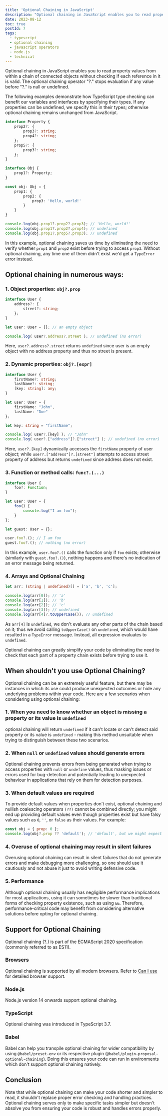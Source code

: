 ```yaml
---
title: 'Optional Chaining in JavaScript'
description: "Optional chaining in JavaScript enables you to read property values from within a chain of connected objects without checking if each reference in it is valid. The optional chaining operator `?.` stops evaluation if any value before `?.` is null or undefined."
date: 2023-08-12
toc: true
postId: 7
tags:
  - typescript
  - optional chaining
  - javascript operators
  - node.js
  - technical
---
```


Optional chaining in JavaScript enables you to read property values from within a chain of connected objects without checking if each reference in it is valid. The optional chaining operator "?." stops evaluation if any value before "?." is null or undefined.

The following examples demonstrate how TypeScript type checking can benefit our variables and interfaces by specifying their types. If any properties can be undefined, we specify this in their types; otherwise optional chaining remains unchanged from JavaScript.

```typescript
interface Property {
    prop2?: {
        prop3?: string;
        prop4?: string;
    };
    prop5?: {
        prop3?: string;
    };
}

interface Obj {
    prop1?: Property;
}

const obj: Obj = {
    prop1: {
        prop2: {
            prop3: 'Hello, world!'
        }
    }
}

console.log(obj.prop1?.prop2?.prop3); // 'Hello, world!'
console.log(obj.prop1?.prop2?.prop4); // undefined
console.log(obj.prop1?.prop5?.prop3); // undefined
```

In this example, optional chaining saves us time by eliminating the need to verify whether `prop1` and `prop2` exist before trying to access `prop3`. Without optional chaining, any time one of them didn't exist we'd get a `TypeError` error instead.

## Optional chaining in numerous ways:

### 1. Object properties: `obj?.prop`

```typescript
interface User {
    address?: {
        street?: string;
    };
}

let user: User = {}; // an empty object

console.log( user?.address?.street ); // undefined (no error)
```

Here, `user?.address?.street` returns `undefined` since user is an empty object with no address property and thus no street is present.

### 2. Dynamic properties: `obj?.[expr]`

```typescript
interface User {
    firstName?: string;
    lastName?: string;
    [key: string]: any;
}

let user: User = { 
    firstName: "John",
    lastName: "Doe"
};

let key: string = "firstName";

console.log( user?.[key] ); // "John"
console.log( user?.["address"]?.["street"] ); // undefined (no error)
```

Here, `user?.[key]` dynamically accesses the `firstName` property of user object; while `user?.["address"]?.[street"]` attempts to access street property of address but returns `undefined` since address does not exist.

### 3. Function or method calls: `func?.(...)`

```typescript
interface User {
    foo?: Function;
}

let user: User = {
    foo() {
        console.log("I am foo");
    }
};

let guest: User = {};

user.foo?.(); // I am foo
guest.foo?.(); // nothing (no error)
```

In this example, `user.foo?.()` calls the function only if `foo` exists; otherwise (similarly with `guest.foo?.()`), nothing happens and there's no indication of an error message being returned.

### 4. Arrays and Optional Chaining

```typescript
let arr: (string | undefined)[] = ['a', 'b', 'c'];

console.log(arr[0]); // 'a'
console.log(arr[1]); // 'b'
console.log(arr[2]); // 'c'
console.log(arr[3]); // undefined
console.log(arr[4]?.toUpperCase()); // undefined
```

As `arr[4]` is `undefined`, we don't evaluate any other parts of the chain based on it; thus we avoid calling `toUpperCase()` on `undefined`, which would have resulted in a `TypeError` message. Instead, all expression evaluates to `undefined`.

Optional chaining can greatly simplify your code by eliminating the need to check that each part of a property chain exists before trying to use it.

## When shouldn't you use Optional Chaining?

Optional chaining can be an extremely useful feature, but there may be instances in which its use could produce unexpected outcomes or hide any underlying problems within your code. Here are a few scenarios when considering using optional chaining:

### 1. When you need to know whether an object is missing a property or its value is `undefined`

optional chaining will return `undefined` if it can't locate or can't detect said property or its value is `undefined` - making this method unsuitable when trying to distinguish between these two scenarios.

### 2. When `null` or `undefined` values should generate errors

Optional chaining prevents errors from being generated when trying to access properties with `null` or `undefine` values, thus masking issues or errors used for bug-detection and potentially leading to unexpected behaviour in applications that rely on them for detection purposes.

### 3. When default values are required

To provide default values when properties don't exist, optional chaining and nullish coalescing operators `(??)` cannot be combined directly; you might end up providing default values even though properties exist but have falsy values such as `0`, `''`, or `false` as their values. For example:

```javascript
const obj = { prop: 0 };
console.log(obj?.prop ?? 'default'); // 'default', but we might expect 0
```

### 4. Overuse of optional chaining may result in silent failures

Overusing optional chaining can result in silent failures that do not generate errors and make debugging more challenging, so one should use it cautiously and not abuse it just to avoid writing defensive code.

### 5. Performance

Although optional chaining usually has negligible performance implications for most applications, using it can sometimes be slower than traditional forms of checking property existence, such as using `&&`. Therefore, performance-critical code may benefit from considering alternative solutions before opting for optional chaining.

## Support for Optional Chaining

Optional chaining (?.) is part of the ECMAScript 2020 specification (commonly referred to as ES11).

### Browsers

Optional chaining is supported by all modern browsers. Refer to [Can I use](https://caniuse.com/?search=optional%20chaining) for detailed browser support.

### Node.js

Node.js version 14 onwards support optional chaining.

### TypeScript

Optional chaining was introduced in TypeScript 3.7.

### Babel

Babel can help you transpile optional chaining for wider compatibility by using `@babel/preset-env` or its respective plugin (`@babel/plugin-proposal-optional-chaining`). Doing this ensures your code can run in environments which don't support optional chaining natively.

## Conclusion

Note that while optional chaining can make your code shorter and simpler to read, it shouldn't replace proper error checking and handling practices. Optional chaining serves only to make specific tasks simpler but doesn't absolve you from ensuring your code is robust and handles errors properly.
